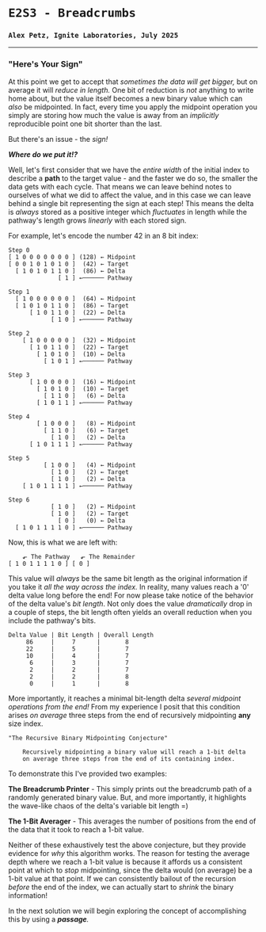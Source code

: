 # `E2S3 - Breadcrumbs`
### `Alex Petz, Ignite Laboratories, July 2025`

---

### "Here's Your Sign"
At this point we get to accept that _sometimes the data will get bigger,_ but on average it will _reduce
in length._  One bit of reduction is _not_ anything to write home about, but the value itself becomes
a new binary value which can _also_ be midpointed.  In fact, every time you apply the midpoint operation
you simply are storing how much the value is away from an _implicitly_ reproducible point one bit 
shorter than the last.

But there's an issue - the _sign!_

**_Where do we put it!?_**

Well, let's first consider that we have the _entire width_ of the initial index to describe a **path** to the
target value - and the faster we do so, the smaller the data gets with each cycle.  That means we can leave
behind notes to ourselves of what we did to affect the value, and in this case we can leave behind a single
bit representing the sign at each step!  This means the delta is _always_ stored as a positive integer which 
_fluctuates_ in length while the pathway's length grows _linearly_ with each stored sign.

For example, let's encode the number 42 in an 8 bit index:

    Step 0
    [ 1 0 0 0 0 0 0 0 ] (128) ← Midpoint
    [ 0 0 1 0 1 0 1 0 ]  (42) ← Target
      [ 1 0 1 0 1 1 0 ]  (86) ← Delta
                  [ 1 ] ←────── Pathway

    Step 1
      [ 1 0 0 0 0 0 0 ]  (64) ← Midpoint
      [ 1 0 1 0 1 1 0 ]  (86) ← Target
          [ 1 0 1 1 0 ]  (22) ← Delta
                [ 1 0 ] ←────── Pathway

    Step 2
        [ 1 0 0 0 0 0 ]  (32) ← Midpoint
          [ 1 0 1 1 0 ]  (22) ← Target
            [ 1 0 1 0 ]  (10) ← Delta
              [ 1 0 1 ] ←────── Pathway

    Step 3
          [ 1 0 0 0 0 ]  (16) ← Midpoint
            [ 1 0 1 0 ]  (10) ← Target
              [ 1 1 0 ]   (6) ← Delta
            [ 1 0 1 1 ] ←────── Pathway

    Step 4
            [ 1 0 0 0 ]   (8) ← Midpoint
              [ 1 1 0 ]   (6) ← Target
                [ 1 0 ]   (2) ← Delta
          [ 1 0 1 1 1 ] ←────── Pathway

    Step 5
              [ 1 0 0 ]   (4) ← Midpoint
                [ 1 0 ]   (2) ← Target
                [ 1 0 ]   (2) ← Delta
        [ 1 0 1 1 1 1 ] ←────── Pathway

    Step 6
                [ 1 0 ]   (2) ← Midpoint
                [ 1 0 ]   (2) ← Target
                  [ 0 ]   (0) ← Delta
      [ 1 0 1 1 1 1 0 ] ←────── Pathway

Now, this is what we are left with:

        ⬐ The Pathway   ⬐ The Remainder
    [ 1 0 1 1 1 1 0 ] [ 0 ]

This value will _always_ be the same bit length as the original information if you take it _all the way across the
index._ In reality, many values reach a '0' delta value long before the end!  For now please take notice of the 
behavior of the delta value's _bit length_.  Not only does the value _dramatically_ drop in a couple of steps, the 
bit length often yields an overall reduction when you include the pathway's bits.

    Delta Value | Bit Length | Overall Length
         86     |     7      |       8
         22     |     5      |       7
         10     |     4      |       7
          6     |     3      |       7
          2     |     2      |       7
          2     |     2      |       8
          0     |     1      |       8

More importantly, it reaches a minimal bit-length delta _several midpoint operations from the end!_  From my
experience I posit that this condition arises *on average* three steps from the end of recursively midpointing 
**any** size index.

    "The Recursive Binary Midpointing Conjecture"

        Recursively midpointing a binary value will reach a 1-bit delta
        on average three steps from the end of its containing index.

To demonstrate this I've provided two examples:

 **The Breadcrumb Printer** - This simply prints out the breadcrumb path of a randomly generated binary value.
But, and more importantly, it highlights the wave-like chaos of the delta's variable bit length =)

 **The 1-Bit Averager** - This averages the number of positions from the end of the data that it took to reach a 
 1-bit value.  
 
Neither of these exhaustively test the above conjecture, but they provide evidence for _why_ this algorithm works.
The reason for testing the average depth where we reach a 1-bit value is because it affords us a consistent
point at which to _stop_ midpointing, since the delta would (on average) be a 1-bit value at that point.  If we can
consistently bailout of the recursion _before_ the end of the index, we can actually start to _shrink_ the binary 
information!

In the next solution we will begin exploring the concept of accomplishing this by using a _**passage**._